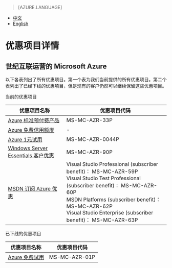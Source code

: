 <properties
	pageTitle=""
    description=""
    services=""
    documentationCenter=""
    authors=""
    manager=""
    editor=""
    tags=""/>

<tags ms.service="legal" ms.date="" wacn.date="" wacn.lang="cn"/>

> [AZURE.LANGUAGE]
- [中文](/support/legal/offer-rate-plans/)
- [English](/support/legal/offer-rate-plans-en/)

# 优惠项目详情

## 世纪互联运营的 Microsoft Azure

以下各表列出了所有优惠项目。第一个表为我们当前提供的所有优惠项目。第二个表列出了已经下线的优惠项目，但是现有的客户仍然可以继续保留这些优惠项目。

当前的优惠项目

优惠项目名称							|优惠项目代码
---|---
[Azure 标准预付费产品]				|MS-MC-AZR-33P
[Azure 免费信用额度]					|-
[Azure 1元试用]						|MS-MC-AZR-0044P
[Windows Server Essentials 客户优惠]	|MS-MC-AZR-90P
[MSDN 订阅 Azure 优惠]				|Visual Studio Professional (subscriber benefit)： MS-MC-AZR-59P<br/>Visual Studio Test Professional (subscriber benefit)： MS-MC-AZR-60P<br/>MSDN Platforms (subscriber benefit)： MS-MC-AZR-62P<br/>Visual Studio Enterprise (subscriber benefit)： MS-MC-AZR-63P  

已下线的优惠项目

优惠项目名称							|优惠项目代码
---|---
[Azure 免费试用]						|MS-MC-AZR-01P
 
[Azure 标准预付费产品]: /offers/ms-mc-arz-33p/
[Azure 免费信用额度]: /offers/azure-monetary-credit/
[Azure 1元试用]: /offers/ms-mc-azr-44p/
[Windows Server Essentials 客户优惠]: /offers/ms-mc-azr-90p/
[MSDN 订阅 Azure 优惠]: /offers/ms-mc-arz-msdn/
[Azure 免费试用]: /offers/MS-MC-AZR-01P/